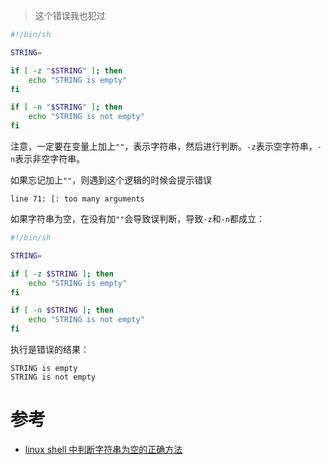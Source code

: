 > 这个错误我也犯过

```bash
#!/bin/sh

STRING=

if [ -z "$STRING" ]; then 
    echo "STRING is empty" 
fi

if [ -n "$STRING" ]; then 
    echo "STRING is not empty" 
fi
```

注意，一定要在变量上加上`""`，表示字符串，然后进行判断。`-z`表示空字符串，`-n`表示非空字符串。

如果忘记加上`""`，则遇到这个逻辑的时候会提示错误

```
line 71: [: too many arguments
```

如果字符串为空，在没有加`""`会导致误判断，导致`-z`和`-n`都成立：

```bash
#!/bin/sh

STRING=

if [ -z $STRING ]; then 
    echo "STRING is empty" 
fi

if [ -n $STRING ]; then 
    echo "STRING is not empty" 
fi 
```

执行是错误的结果：

```
STRING is empty 
STRING is not empty
```

# 参考

* [linux shell 中判断字符串为空的正确方法](https://www.cnblogs.com/cute/archive/2011/08/26/2154137.html)